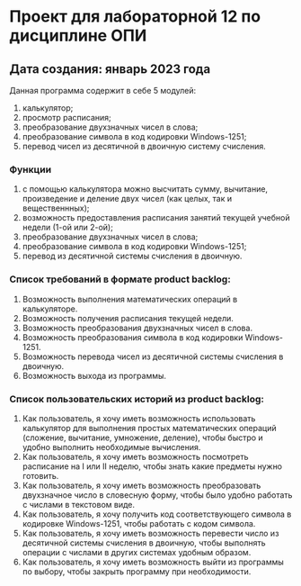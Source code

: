 # Проект для лабораторной 12 по дисциплине ОПИ

## Дата создания: январь 2023 года

Данная программа содержит в себе 5 модулей: 
1. калькулятор;
2. просмотр расписания;
3. преобразование двухзначных чисел в слова;
4. преобразование символа в код кодировки Windows-1251;
5. перевод чисел из десятичной в двоичную систему счисления.

### Функции  
1. с помощью калькулятора можно высчитать сумму, вычитание, произведение и деление двух чисел (как целых, так и вещественнных);
2. возможность предоставления расписания занятий текущей учебной недели (1-ой или 2-ой);
3. преобразование двухзначных чисел в слова;
4. преобразование символа в код кодировки Windows-1251;
5. перевод из десятичной системы счисления в двоичную.

### Список требований в формате product backlog:
1. Возможность выполнения математических операций в калькуляторе.
2. Возможность получения расписания текущей недели.
3. Возможность преобразования двухзначных чисел в слова.
4. Возможность преобразования символа в код кодировки Windows-1251.
5. Возможность перевода чисел из десятичной системы счисления в двоичную.
6. Возможность выхода из программы.

### Список пользовательских историй из product backlog:
1. Как пользователь, я хочу иметь возможность использовать калькулятор для выполнения простых математических операций (сложение, вычитание, умножение, деление), чтобы быстро и удобно выполнить необходимые вычисления.
2. Как пользователь, я хочу иметь возможность посмотреть расписание на I или II неделю, чтобы знать какие предметы нужно готовить.
4. Как пользователь, я хочу иметь возможность преобразовать двухзначное число в словесную форму, чтобы было удобно работать с числами в текстовом виде.
5. Как пользователь, я хочу получить код соответствующего символа в кодировке Windows-1251, чтобы работать с кодом символа.
6. Как пользователь, я хочу иметь возможность перевести число из десятичной системы счисления в двоичную, чтобы выполнять операции с числами в других системах удобным образом.
7. Как пользователь, я хочу иметь возможность выйти из программы по выбору, чтобы закрыть программу при необходимости.
